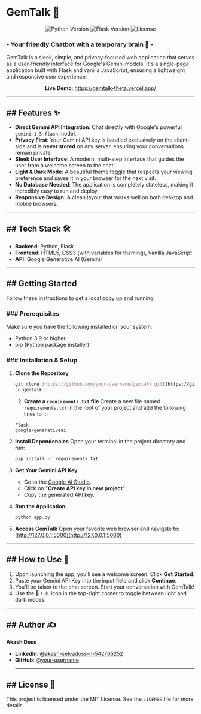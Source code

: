 # GemTalk 💎

<div align="center">
  <img src="https://img.shields.io/badge/Python-3.9%2B-blue?style=for-the-badge&logo=python" alt="Python Version">
  <img src="https://img.shields.io/badge/Flask-2.0%2B-black?style=for-the-badge&logo=flask" alt="Flask Version">
  <img src="https://img.shields.io/badge/License-MIT-green?style=for-the-badge" alt="License">
</div>

### - Your friendly Chatbot with a temporary brain 🤣 -

GemTalk is a sleek, simple, and privacy-focused web application that serves as a user-friendly interface for Google's Gemini models. It's a single-page application built with Flask and vanilla JavaScript, ensuring a lightweight and responsive user experience.

<p align="center">
  <strong>Live Demo</strong>: <a href="https://gemtalk-theta.vercel.app/">https://gemtalk-theta.vercel.app/</a>
</p>

***

## ## Features ✨

* **Direct Gemini API Integration**: Chat directly with Google's powerful `gemini-1.5-flash` model.
* **Privacy First**: Your Gemini API key is handled exclusively on the client-side and is **never stored** on any server, ensuring your conversations remain private.
* **Sleek User Interface**: A modern, multi-step interface that guides the user from a welcome screen to the chat.
* **Light & Dark Mode**: A beautiful theme toggle that respects your viewing preference and saves it in your browser for the next visit.
* **No Database Needed**: The application is completely stateless, making it incredibly easy to run and deploy.
* **Responsive Design**: A clean layout that works well on both desktop and mobile browsers.

***

## ## Tech Stack 🛠️

* **Backend**: Python, Flask
* **Frontend**: HTML5, CSS3 (with variables for theming), Vanilla JavaScript
* **API**: Google Generative AI (Gemini)

***

## ## Getting Started

Follow these instructions to get a local copy up and running.

### ### Prerequisites

Make sure you have the following installed on your system:
* Python 3.9 or higher
* pip (Python package installer)

### ### Installation & Setup

1.  **Clone the Repository**
    ```sh
    git clone [https://github.com/your-username/gemtalk.git](https://github.com/your-username/gemtalk.git)
    cd gemtalk
    ```
    2.  **Create a `requirements.txt` file**
    Create a new file named `requirements.txt` in the root of your project and add the following lines to it:
    ```
    Flask
    google-generativeai
    ```

3.  **Install Dependencies**
    Open your terminal in the project directory and run:
    ```sh
    pip install -r requirements.txt
    ```

4.  **Get Your Gemini API Key**
    * Go to the [Google AI Studio](https://aistudio.google.com/app/apikey).
    * Click on "**Create API key in new project**".
    * Copy the generated API key.

5.  **Run the Application**
    ```sh
    python app.py
    ```

6.  **Access GemTalk**
    Open your favorite web browser and navigate to:
    [http://127.0.0.1:5000](http://127.0.0.1:5000)

***

## ## How to Use 🚀

1.  Upon launching the app, you'll see a welcome screen. Click **Get Started**.
2.  Paste your Gemini API Key into the input field and click **Continue**.
3.  You'll be taken to the chat screen. Start your conversation with GemTalk!
4.  Use the 🌙 / ☀️ icon in the top-right corner to toggle between light and dark modes.

***

## ## Author ✍️

**Akash Doss**

* **LinkedIn**: [@akash-selvadoss-n-542765252](https://www.linkedin.com/in/akash-selvadoss-n-542765252/)
* **GitHub**: [@your-username](https://github.com/akashdoss)
    ***

## ## License 📜

This project is licensed under the MIT License. See the `LICENSE` file for more details.

